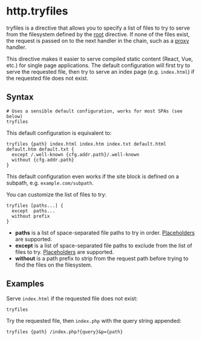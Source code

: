 # http.tryfiles

<script setup>
import NewInCasket from "./components/NewInCasket.vue";
</script>

<NewInCasket />

tryfiles is a directive that allows you to specify a list of files to try to serve from the filesystem defined by the
[root](/root) directive. If none of the files exist, the request is passed on to the next handler in the chain, such as
a [proxy](/proxy) handler.

This directive makes it easier to serve compiled static content (React, Vue, etc.) for single page applications. The
default configuration will first try to serve the requested file, then try to serve an index page (e.g. `index.html`) if
the requested file does not exist.

## Syntax

``` casketfile
# Uses a sensible default configuration, works for most SPAs (see below)
tryfiles
```

This default configuration is equivalent to:

``` casketfile
tryfiles {path} index.html index.htm index.txt default.html default.htm default.txt {
  except /.well-known {cfg.addr.path}/.well-known
  without {cfg.addr.path}
}
```

This default configuration even works if the site block is defined on a subpath, e.g. `example.com/subpath`. 

You can customize the list of files to try:

``` casketfile
tryfiles [paths...] {
  except  paths...
  without prefix
}
```

-   **paths** is a list of space-separated file paths to try in order. [Placeholders](#placeholders) are supported.
-   **except** is a list of space-separated file paths to exclude from the list of files to try.
    [Placeholders](#placeholders) are supported.
-   **without** is a path prefix to strip from the request path before trying to find the files on the filesystem.

## Examples

Serve `index.html` if the requested file does not exist:

``` casketfile
tryfiles
```

Try the requested file, then `index.php` with the query string appended:

``` casketfile
tryfiles {path} /index.php?{query}&p={path}
```
